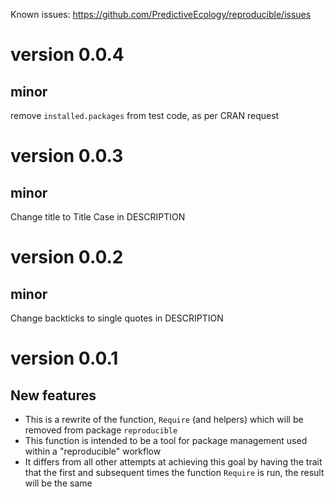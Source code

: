 Known issues: https://github.com/PredictiveEcology/reproducible/issues

version 0.0.4
==============

## minor
remove `installed.packages` from test code, as per CRAN request

version 0.0.3
==============

## minor
Change title to Title Case in DESCRIPTION


version 0.0.2
==============

## minor
Change backticks to single quotes in DESCRIPTION

version 0.0.1
==============

## New features
* This is a rewrite of the function, `Require` (and helpers) which will be removed from package `reproducible`
* This function is intended to be a tool for package management used within a "reproducible" workflow
* It differs from all other attempts at achieving this goal by having the trait that the first and subsequent times the function `Require` is run, the result will be the same
